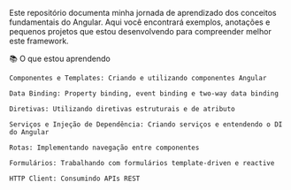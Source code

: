 Este repositório documenta minha jornada de aprendizado dos conceitos fundamentais do Angular. Aqui você encontrará exemplos, anotações e pequenos projetos que estou desenvolvendo para compreender melhor este framework.

📚 O que estou aprendendo

    Componentes e Templates: Criando e utilizando componentes Angular

    Data Binding: Property binding, event binding e two-way data binding

    Diretivas: Utilizando diretivas estruturais e de atributo

    Serviços e Injeção de Dependência: Criando serviços e entendendo o DI do Angular

    Rotas: Implementando navegação entre componentes

    Formulários: Trabalhando com formulários template-driven e reactive

    HTTP Client: Consumindo APIs REST

    
